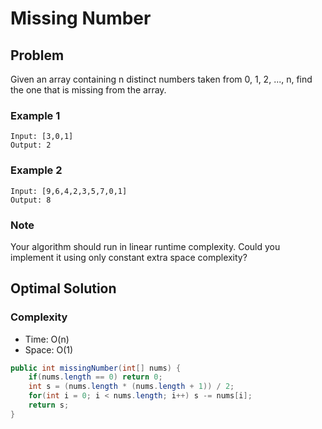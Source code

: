 # Missing Number

## Problem

Given an array containing n distinct numbers taken from 0, 1, 2, ..., n, find the one that is missing from the array.

### Example 1

    Input: [3,0,1]
    Output: 2

### Example 2

    Input: [9,6,4,2,3,5,7,0,1]
    Output: 8

### Note

Your algorithm should run in linear runtime complexity. Could you implement it using only constant extra space complexity?

## Optimal Solution

### Complexity

- Time: O(n)
- Space: O(1)

```Java
public int missingNumber(int[] nums) {
    if(nums.length == 0) return 0;
    int s = (nums.length * (nums.length + 1)) / 2;
    for(int i = 0; i < nums.length; i++) s -= nums[i];
    return s;
}
```
